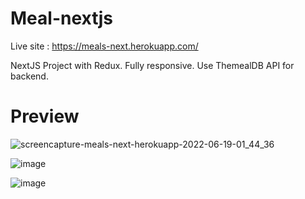 # Meal-nextjs

Live site : https://meals-next.herokuapp.com/

NextJS Project with Redux. Fully responsive. Use ThemealDB API for backend.

# 	**Preview**

![screencapture-meals-next-herokuapp-2022-06-19-01_44_36](https://user-images.githubusercontent.com/78243276/174452246-091074ec-7c1d-44a8-98d6-12249a9f82a8.png)

![image](https://user-images.githubusercontent.com/78243276/174452308-ad7d33cc-af35-4f1c-8756-5bec3126b4ce.png)

![image](https://user-images.githubusercontent.com/78243276/174452353-bae52312-bc04-4090-9e40-ce1290515187.png)


